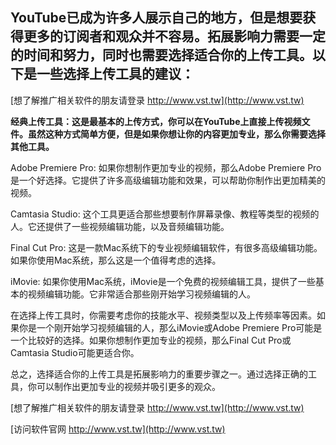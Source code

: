 ## **YouTube已成为许多人展示自己的地方，但是想要获得更多的订阅者和观众并不容易。拓展影响力需要一定的时间和努力，同时也需要选择适合你的上传工具。以下是一些选择上传工具的建议：**

[想了解推广相关软件的朋友请登录 http://www.vst.tw](http://www.vst.tw)

**经典上传工具：这是最基本的上传方式，你可以在YouTube上直接上传视频文件。虽然这种方式简单方便，但是如果你想让你的内容更加专业，那么你需要选择其他工具。**

Adobe Premiere Pro: 如果你想制作更加专业的视频，那么Adobe Premiere Pro是一个好选择。它提供了许多高级编辑功能和效果，可以帮助你制作出更加精美的视频。

Camtasia Studio: 这个工具更适合那些想要制作屏幕录像、教程等类型的视频的人。它还提供了一些视频编辑功能，以及音频编辑功能。

Final Cut Pro: 这是一款Mac系统下的专业视频编辑软件，有很多高级编辑功能。如果你使用Mac系统，那么这是一个值得考虑的选择。

iMovie: 如果你使用Mac系统，iMovie是一个免费的视频编辑工具，提供了一些基本的视频编辑功能。它非常适合那些刚开始学习视频编辑的人。

在选择上传工具时，你需要考虑你的技能水平、视频类型以及上传频率等因素。如果你是一个刚开始学习视频编辑的人，那么iMovie或Adobe Premiere Pro可能是一个比较好的选择。如果你想制作更加专业的视频，那么Final Cut Pro或Camtasia Studio可能更适合你。

总之，选择适合你的上传工具是拓展影响力的重要步骤之一。通过选择正确的工具，你可以制作出更加专业的视频并吸引更多的观众。

[想了解推广相关软件的朋友请登录 http://www.vst.tw](http://www.vst.tw)


[访问软件官网 http://www.vst.tw](http://www.vst.tw)

